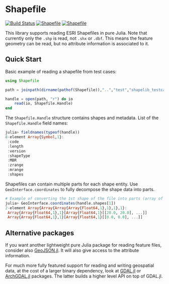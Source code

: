 # Shapefile

[![Build Status](https://travis-ci.org/JuliaGeo/Shapefile.jl.svg)](https://travis-ci.org/JuliaGeo/Shapefile.jl)
[![Shapefile](https://pkg.julialang.org/badges/Shapefile_0.6.svg)](https://pkg.julialang.org/detail/Shapefile)
[![Shapefile](https://pkg.julialang.org/badges/Shapefile_0.7.svg)](https://pkg.julialang.org/detail/Shapefile)

This library supports reading ESRI Shapefiles in pure Julia. Note that currently only
the `.shp` is read, not `.shx` or `.dbf`. This means the feature geometry can be read,
but no attribute information is associated to it.

## Quick Start
Basic example of reading a shapefile from test cases:

```julia
using Shapefile

path = joinpath(dirname(pathof(Shapefile)),"..","test","shapelib_testcases","test.shp")

handle = open(path, "r") do io
    read(io, Shapefile.Handle)
end
```

The `Shapefile.Handle` structure contains shapes and metadata.
List of the `Shapefile.Handle` field names:

```julia
julia> fieldnames(typeof(handle))
8-element Array{Symbol,1}:
 :code
 :length
 :version
 :shapeType
 :MBR
 :zrange
 :mrange
 :shapes
```

Shapefiles can contain multiple parts for each shape entity.
Use `GeoInterface.coordinates` to fully decompose the shape data into parts.

```julia
# Example of converting the 1st shape of the file into parts (array of coordinates)
julia> GeoInterface.coordinates(handle.shapes[1])
2-element Array{Array{Array{Array{Float64,1},1},1},1}:
 Array{Array{Float64,1},1}[Array{Float64,1}[[20.0, 20.0], ...]]
 Array{Array{Float64,1},1}[Array{Float64,1}[[0.0, 0.0], ...]]
```

## Alternative packages
If you want another lightweight pure Julia package for reading feature files, consider
also [GeoJSON.jl](https://github.com/JuliaGeo/GeoJSON.jl). It will also give access to
the attribute information.

For much more fully featured support for reading and writing geospatial data, at the
cost of a larger binary dependency, look at [GDAL.jl](https://github.com/JuliaGeo/GDAL.jl)
or [ArchGDAL.jl](https://github.com/yeesian/ArchGDAL.jl/) packages.
The latter builds a higher level API on top of GDAL.jl.
